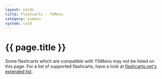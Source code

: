 ```yaml
---
layout: cards
title: Flashcarts - YSMenu
category: ysmenu
system: card
---
```


# {{ page.title }}

Some flashcarts which are compatible with YSMenu may not be listed on this page. For a list of supported flashcarts, have a look at [flashcarts.net's extended list](https://www.flashcarts.net/ysmenu-compat-ext.html).